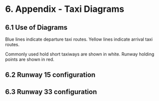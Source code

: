 # 6. Appendix - Taxi Diagrams
## 6.1 Use of Diagrams
Blue lines indicate departure taxi routes. Yellow lines indicate arrival taxi routes.

Commonly used hold short taxiways are shown in white. Runway holding points are shown in red.

## 6.2 Runway 15 configuration

## 6.3 Runway 33 configuration
